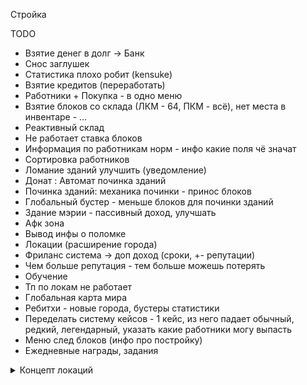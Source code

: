 Стройка

TODO
- Взятие денег в долг -> Банк
- Снос заглушек
- Статистика плохо робит (kensuke)
- Взятие кредитов (переработать)
- Работники + Покупка - в одно меню
- Взятие блоков со склада (ЛКМ - 64, ПКМ - всё), нет места в инвентаре - ...
- Реактивный склад
- Не работает ставка блоков
- Информация по работникам норм - инфо какие поля чё значат
- Сортировка работников
- Ломание зданий улучшить (уведомление)
- Донат : Автомат починка зданий
- Починка зданий: механика починки - принос блоков
- Глобальный бустер - меньше блоков для починки зданий
- Здание мэрии - пассивный доход, улучшать
- Афк зона
- Вывод инфы о поломке
- Локации (расширение города)
- Фриланс система -> доп доход (сроки, +- репутации)
- Чем больше репутация - тем больше можешь потерять
- Обучение
- Тп по локам не работает
- Глобальная карта мира
- Ребитхи - новые города, бустеры статистики
- Переделать систему кейсов - 1 кейс, из него падает обычный, редкий, легендарный, указать какие работники могу выпасть
- Меню след блоков (инфо про постройку)
- Ежедневные награды, задания
<details> 
  <summary>Концепт локаций</summary>

</details>